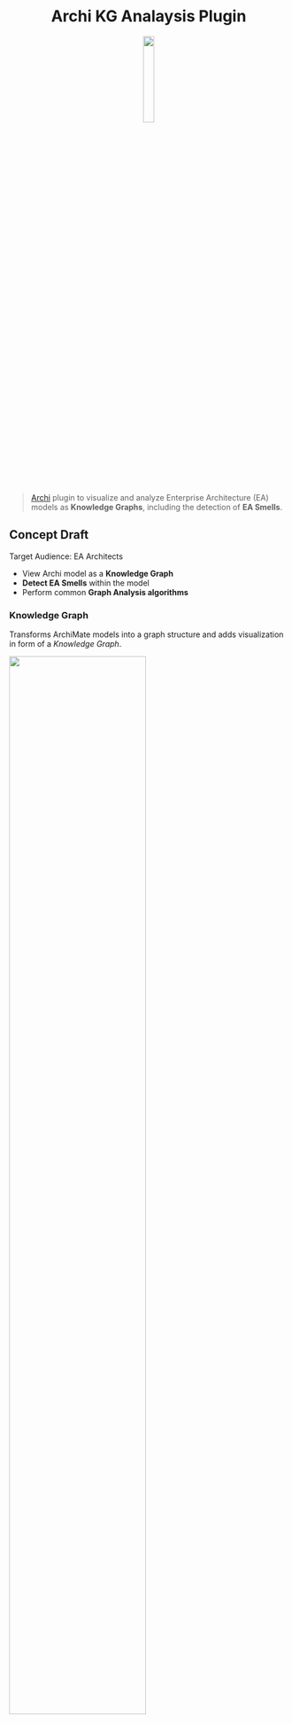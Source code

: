 <h1 align="center">Archi KG Analaysis Plugin </h1>
<p align="center">
  <img src="./images/logo.png" width="20%">
</p>

<br>

> [Archi](https://www.archimatetool.com/) plugin to visualize and analyze Enterprise Architecture (EA) models as **Knowledge Graphs**, including the detection of **EA Smells**.


## Concept Draft 

Target Audience: EA Architects 

- View Archi model as a **Knowledge Graph**
- **Detect EA Smells** within the model
- Perform common **Graph Analysis algorithms**


### Knowledge Graph

Transforms ArchiMate models into a graph structure and adds visualization in form of a *Knowledge Graph*.

<img src="./images/kg-archi.png" width="70%">

The Knowledge Graph View allows for further analysis on the ArchiMate model by offering typical graph algorithms for *Centralities* and *Community Detection*. EA Smell Detection is enabled by executing predefined cypher queries on the graph, while there is also an option to run custom, user-defined queries.

**Technical Details**

Once the `View Knowledge Graph` Action is executed the currently opened model is transformed into a graph structure (GraphML format) by using [CM2KG](https://github.com/borkdominik/CM2KG). If no model is loaded in Archi the Action can not be executed (e.g. menu grayed out).

The transformation is done in the background and the GraphML file is stored in the Archi user directory (`/Library/Application Support/Archi4` on Mac). 

Next Step: Visualize the transformed model as a Knowledge Graph

> TODO ⚠️ 

#### 1st Approach - New graph visualization framework

Use a new tool to directly visualize the GraphML model. 

*Advantages*: 
- Plugin works independently, no graph database required. 
- User does not need to be concerned with setting up an external database and connecting to it.

*Problems*:
- No appropriate tool found yet
- Graph Analysis (Algorithms, EA Smells) might have to be implemented from scratch or could become a tedious/complex task to perfom (e.g. no queries available, no default algorithms like in neovis)
- Knowledge Graph "Visualization" such as in Neovis might not be available (e.g. colors for communities, size of nodes/edges determined by weight/rank)

[List of Graph Visualization Tools](ttps://elise-deux.medium.com/list-of-free-graph-visualization-applications-9c4ff5c1b3cd)  ➜ Mostly tools for specific use-cases (e.g. social media graphs) or unfitting for an Archi Plugin. 


#### 2nd Approach - Keep using neo4j with neovis.js

Transformed model gets stored into a Neo4j database instance, which is either embedded or externally set up by the user. Neovis.js then connects to the instance and visualizes the stored Knowledge Graph. 

*Advantages*: 
- Advanced Graph Analysis becomes easier to perform (cypher queries, neo4j/neovis default features)
- Ready-to-use Visualization and easy to configure

*Problems*:
- External vs Embedded Neo4j instance, not sure if embedded possible

*Embedded Instance*: Creates a new neo4j database instance and stores the transformed model. Neovis then connects to the embedded instance and renders the Knowledge Graph. All of this is done in the background and the user does not have to be concerned with any neo4j setup.  
➜ Still not sure if the embedded neo4j driver can be used within an Archi plugin 

*External Instance*: Requires user to set up an external neo4j database instance (e.g. through Desktop app or sandbox)and provide connections details to the plugin (e.g. in preferences or own view). Neovis then uses this information to connect to the database and render the Knowledge Graph.  
➜ Definitely possible, but well established concept required for appropriate user experience


#### EA Smells

> TODO ⚠️ 

Contains tabular list of detected EA smells. 

#### Graph Analysis

> TODO ⚠️ 

Node size -> Centralities  
Color -> Community Detection  
Relationship Thickness -> Weight

Graph analysis/algorithm functionality offered within the CM2KG platform:

**Centralities**:
- Degree
- Eigenvector
- Page Rank
- Article Rank
- Betweenes
- Approx. Betweenes
- Closeness

**Community Detection**:
- Louvain
- Modularity Optimization
- Label Propagation
- Local Clustering Coefficient

---


### User Interface elements

<!-- TODO: Picture of Archi View (https://github.com/archimatetool/archi-modelrepository-plugin/wiki/Understand-the-Basics) -->

**Menu**

<img src="./images/kg-menu.png" width="70%">

**Toolbar** 

<img src="./images/kg-toolbar.png" width="70%">

**Views**

- Top-Right: Knowledge Graph View
- Bottom-Right EA Smells View

### Additional Features

Overview of additional features that will be included in the plugin (implementation in later stages).

**Export/Import**

New menu entry in `File -> Export`:
- Model to GraphML
- Model to RDF/OWL

**Preferences**

1. Plugin
   - Current Version
   - "Check for Update" button to update the plugin
2. Neo4j DB Configuration
   - username/password
   - neo4j db link (server:port)
   - database name
3. Smell Detection
   - Detect EA Smells when model gets saved automatically (implicit)
   - Detect EA Smells when executing respective Command (explicit)


## Meeting Notes

Target Audience: EA Architects  
-> Only provide Graph Analysis + EA Smell Detection for now  
-> "Hide" database from user, no custom queries  
 

Include neo4j within client?  
-> Embedded Neo4j, then send data or driver to neovis


---


<br>

## TODO

- [ ] Use CM2KG to transform model
- [ ] External Neo4J Database
  - [ ] Render with neovis 
- [ ] Embedded Neo4J Database
  - [ ] Render with neovis 
- [ ] Implement Graph Analysis/Algorithms in "Knowledge Graph View"
- [ ] Implement EA Smell Detection


---
<br>

## Installing the plugin

Detailed instrcutions will follow, for now:

Export the package as a plugin in Eclipse and move the .jar file into the `dropins` folder of Archi. After restarting Archi, the plugin should be active. 

<br>

## Useful Resources

For useful notes see the `/notes` folder of the repository.

<!-- TODO: Link notes here for quick navigation -->

### Links

[ArchiMate Language Specification](https://pubs.opengroup.org/architecture/archimate31-doc/toc.html)  
[ArchiMate Concepts Overview](https://archimate.visual-paradigm.com/category/archimate-concepts/)  
[Archi User Guide](https://www.archimatetool.com/downloads/Archi%20User%20Guide.pdf)  
[Archi GitHub Repo](https://github.com/archimatetool/archi) ([Wiki](https://github.com/archimatetool/archi/wiki))

**Archi Plugins**

[ArchiContribs](http://archi-contribs.github.io/)  
[Specialization Plugin](https://github.com/archi-contribs/specialization-plugin) - Icons and labels can be replaced in Archi  
[Form Plugin](https://github.com/archi-contribs/form-plugin) - Allows to create forms to view and edit Archi models  
[Repository Plugin](https://github.com/archimatetool/archi-modelrepository-plugin) - Allows collaborative work on Archi (sharing and versioning)


**RCP**  
[RCP Page Eclipse Wiki](http://wiki.eclipse.org/Rich_Client_Platform)

### Publications
[Verification of ArchiMate Behavioral
Elements by Model Checking](https://link.springer.com/content/pdf/10.1007/978-3-319-24369-6_11.pdf) (Plugin for Archi)

<br>
